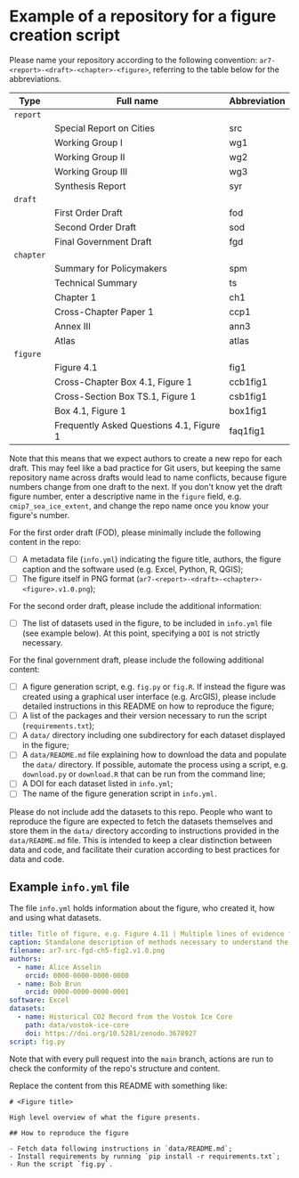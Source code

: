 # Example of a repository for a figure creation script 

Please name your repository according to the following convention:  ``ar7-<report>-<draft>-<chapter>-<figure>``, 
referring to the table below for the abbreviations. 

| Type        | Full name                                | Abbreviation |
|-------------|------------------------------------------|-------------|
| ``report``  |                                          |             |  
|             | Special Report on Cities                 | src         |
|             | Working Group I                          | wg1         |
|             | Working Group II                         | wg2         |
|             | Working Group III                        | wg3         |
|             | Synthesis Report                         | syr         |
| ``draft``   |                                          |             |
|             | First Order Draft                        | fod         |
|             | Second Order Draft                       | sod         |
|             | Final Government Draft                   | fgd         |
| ``chapter`` |                                          |             |
|             | Summary for Policymakers                 | spm         |
|             | Technical Summary                        | ts          |
|             | Chapter 1                                | ch1         |
|             | Cross-Chapter Paper 1                    | ccp1        |
|             | Annex III                                | ann3        |
|             | Atlas                                    | atlas       |
| ``figure``  |                                          |             |
|             | Figure 4.1                               | fig1        |
|             | Cross-Chapter Box 4.1, Figure 1          | ccb1fig1  |
|             | Cross-Section Box TS.1, Figure 1         | csb1fig1  |
|             | Box 4.1, Figure 1                        | box1fig1  |
|             | Frequently Asked Questions 4.1, Figure 1 | faq1fig1  |

Note that this means that we expect authors to create a new repo for each draft. This may feel like a bad practice for 
Git users, but keeping the same repository name across drafts would lead to name conflicts, because figure numbers 
change from one draft to the next. If you don't know yet the draft figure number, enter a descriptive name in the 
``figure`` field, e.g. ``cmip7_sea_ice_extent``, and change the repo name once you know your figure's number. 

For the first order draft (FOD), please minimally include the following content in the repo:

- [ ] A metadata file (`info.yml`) indicating the figure title, authors, the figure caption and the software used (e.g. Excel, Python, R, QGIS);
- [ ] The figure itself in PNG format (`ar7-<report>-<draft>-<chapter>-<figure>.v1.0.png`);

For the second order draft, please include the additional information: 
- [ ] The list of datasets used in the figure, to be included in `info.yml` file (see example below). At 
  this point, specifying a `DOI` is not strictly necessary.   

For the final government draft, please include the following additional content:
- [ ] A figure generation script, e.g. `fig.py` or `fig.R`. If instead the figure was created using a graphical user 
  interface (e.g. ArcGIS), please include detailed instructions in this README on how to reproduce the figure;  
- [ ] A list of the packages and their version necessary to run the script (`requirements.txt`);
- [ ] A `data/` directory including one subdirectory for each dataset displayed in the figure;
- [ ] A `data/README.md` file explaining how to download the data and populate the `data/` directory. If possible, 
  automate the process using a script, e.g. `download.py` or `download.R` that can be run from the command line;
- [ ] A DOI for each dataset listed in `info.yml`;
- [ ] The name of the figure generation script in `info.yml.`

Please do not include add the datasets to this repo. People who want to reproduce the figure are expected to fetch the 
datasets themselves and store them in the `data/` directory according to instructions provided in the `data/README.md` 
file. This is intended to keep a clear distinction between data and code, and facilitate their curation according to best 
practices for data and code.

## Example `info.yml` file

The file ``info.yml`` holds information about the figure, who created it, how and using what datasets.

```yaml
title: Title of figure, e.g. Figure 4.11 | Multiple lines of evidence for global surface air temperature (GSAT) changes for the long-term period, 2081–2100, relative to the average over 1995–2014, for all five priority scenarios.
caption: Standalone description of methods necessary to understand the figure.
filename: ar7-src-fgd-ch5-fig2.v1.0.png
authors:
  - name: Alice Asselin
    orcid: 0000-0000-0000-0000
  - name: Bob Brun
    orcid: 0000-0000-0000-0001
software: Excel
datasets:
  - name: Historical CO2 Record from the Vostok Ice Core
    path: data/vostok-ice-core
    doi: https://doi.org/10.5281/zenodo.3678927
script: fig.py
```

Note that with every pull request into the `main` branch, actions are run to check the conformity of the repo's structure and content. 

Replace the content from this README with something like:

```
# <Figure title>

High level overview of what the figure presents. 

## How to reproduce the figure

- Fetch data following instructions in `data/README.md`;
- Install requirements by running `pip install -r requirements.txt`;
- Run the script `fig.py`.
```
